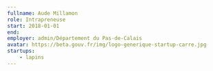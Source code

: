 ```yaml
---
fullname: Aude Millamon
role: Intrapreneuse
start: 2018-01-01
end:
employer: admin/Département du Pas-de-Calais
avatar: https://beta.gouv.fr/img/logo-generique-startup-carre.jpg
startups:
    - lapins
---
```

